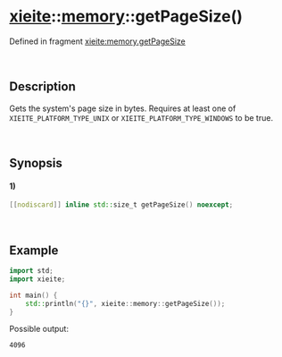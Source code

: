 # [xieite](../../xieite.md)\:\:[memory](../../memory.md)\:\:getPageSize\(\)
Defined in fragment [xieite:memory.getPageSize](../../../src/memory/get_page_size.cpp)

&nbsp;

## Description
Gets the system's page size in bytes. Requires at least one of `XIEITE_PLATFORM_TYPE_UNIX` or `XIEITE_PLATFORM_TYPE_WINDOWS` to be true.

&nbsp;

## Synopsis
#### 1)
```cpp
[[nodiscard]] inline std::size_t getPageSize() noexcept;
```

&nbsp;

## Example
```cpp
import std;
import xieite;

int main() {
    std::println("{}", xieite::memory::getPageSize());
}
```
Possible output:
```
4096
```
